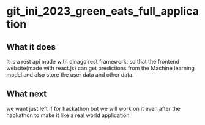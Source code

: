 # git_ini_2023_green_eats_full_application
## What it does 
It is a rest api made with djnago rest framework, so that the frontend website(made with react.js) can get predictions from the Machine learning model and also store the user data and other data.
## What next 
we want just left if for hackathon but we will work on it even after the hackathon to make it like a real world application
